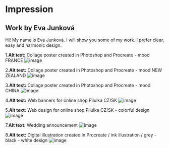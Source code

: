 # Impression

## Work by Eva Junková

Hi! My name is Eva Junková. I will show you some of my work. I prefer clear, easy and harmonic design. 

1.**Alt text:** Collage poster created in Photoshop and Procreate - mood FRANCE 
![image](00-composition/img/01.jpg)

2.**Alt text:** Collage poster created in Photoshop and Procreate - mood NEW ZEALAND
![image](00-composition/img/02.jpg)

3.**Alt text:** Collage poster created in Photoshop and Procreate - mood CHINA
![image](00-composition/img/03.jpg)

4.**Alt text:** Web banners for online shop Pilulka CZ/SK
![image](00-composition/img/04.jpg)

5.**Alt text:** Web design for online shop Pilulka CZ/SK - colorful design
![image](00-composition/img/05..jpg)

7.**Alt text:** Wedding announcement 
![image](00-composition/img/07.jpg)

8.**Alt text:** Digital illustration created in Procreate / ink illustration / grey - black - white design
![image](00-composition/img/08.jpg)
